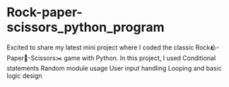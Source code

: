 # Rock-paper-scissors_python_program
Excited to share my latest mini project where I coded the classic Rock🪨-Paper📄-Scissors✂️ game with Python. In this project, I used            Conditional statements                              Random module usage                                       User input handling                                     Looping and basic logic design 

